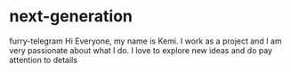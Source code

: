 # next-generation
furry-telegram
Hi Everyone,
my name is Kemi. I work as a project and I am very passionate about what I do.
I love to explore new ideas and do pay attention to details
